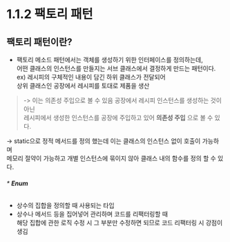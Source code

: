 # 1.1.2 팩토리 패턴
## 팩토리 패턴이란?
* 팩토리 메소드 패턴에서는 객체를 생성하기 위한 인터페이스를 정의하는데,     
  어떤 클래스의 인스턴스를 만들지는 서브 클래스에서 결정하게 만드는 패턴이다.    
ex) 레시피의 구체적인 내용이 담긴 하위 클래스가 전달되어    
    상위 클래스인 공장에서 레시피를 토대로 제품을 생산
    
> -> 이는 의존성 주입으로 볼 수 있음
> 공장에서 레시피 인스턴스를 생성하는 것이 아닌    
  레시피에서 생성한 인스턴스를 공장에 주입하고 있어 __의존성 주입__ 으로 볼 수 있다.

-> static으로 정적 메서드를 정의 했는데 이는 클래스의 인스턴스 없이 호출이 가능하며   
   메모리 절약이 가능하고 개별 인스턴스에 묶이지 않아 클래스 내의 함수를 정의 할 수 있다.
   
###### * __Enum__
* 상수의 집합을 정의할 때 사용되는 타입
* 상수나 메서드 등을 집어넣어 관리하며 코드를 리팩터링할 때   
  해당 집합에 관한 로직 수정 시 그 부분만 수정하면 되므로 코드 리팩터링 시 강점이 생김

